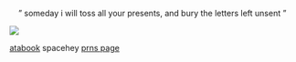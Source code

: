 
<p align="center">  ” someday i will toss all your         presents, and bury the letters left unsent ” ‏


![](https://files.catbox.moe/f3a0t5.png)


[atabook](https://forest.atabook.org) spacehey  [prns page](https://en.pronouns.page/@041423/) ‏ 

</p>
